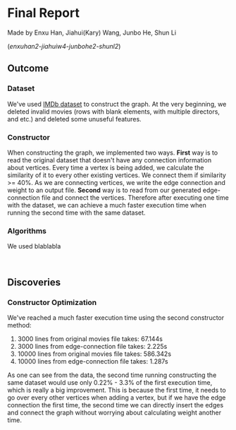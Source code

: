 # Final Report
Made by Enxu Han, Jiahui(Kary) Wang, Junbo He, Shun Li

(*enxuhan2-jiahuiw4-junbohe2-shunl2*)

## Outcome

### Dataset
We've used [IMDb dataset](https://www.kaggle.com/stefanoleone992/imdb-extensive-dataset) to construct the graph. At the very beginning, we deleted invalid movies (rows with blank elements, with multiple directors, and etc.) and deleted some unuseful features. 

### Constructor
When constructing the graph, we implemented two ways. **First** way is to read the original dataset that doesn't have any connection information about vertices. Every time a vertex is being added, we calculate the similarity of it to every other existing vertices. We connect them if similarity >= 40%. As we are connecting vertices, we write the edge connection and weight to an output file. **Second** way is to read from our generated edge-connection file and connect the vertices. Therefore after executing one time with the dataset, we can achieve a much faster execution time when running the second time with the same dataset.

### Algorithms
We used blablabla

<br/>

## Discoveries

### Constructor Optimization
We've reached a much faster execution time using the second constructor method:
1. 3000 lines from original movies file takes: 67.144s
2. 3000 lines from edge-connection file takes: 2.225s
3. 10000 lines from original movies file takes:  586.342s
4. 10000 lines from edge-connection file takes: 1.287s

As one can see from the data, the second time running constructing the same dataset would use only 0.22% - 3.3% of the first execution time, which is really a big improvement. This is because the first time, it needs to go over every other vertices when adding a vertex, but if we have the edge connection the first time, the second time we can directly insert the edges and connect the graph without worrying about calculating weight another time.